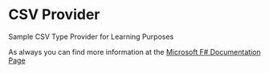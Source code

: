 # CSV Provider

Sample CSV Type Provider for Learning Purposes

As always you can find more information at the [Microsoft F# Documentation Page](https://docs.microsoft.com/en-us/dotnet/fsharp/tutorials/type-providers/)